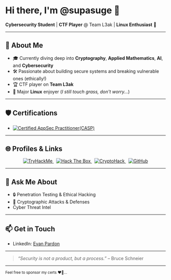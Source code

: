 <!--
**supasuge/supasuge** is a ✨ special ✨ repository because its `README.md` appears on my GitHub profile.
-->

# Hi there, I'm **@supasuge** 👋

**Cybersecurity Student** | **CTF Player** @ Team L3ak | **Linux Enthusiast** 🐧

---

## 🔭 About Me
- 🎓 Currently diving deep into **Cryptography**, **Applied Mathematics**, **AI**, and **Cybersecurity**
- 🛠️ Passionate about building secure systems and breaking vulnerable ones (ethically!)
- 🏆 CTF player on **Team L3ak**
- 🐧 Major **Linux** enjoyer (*I still touch grass, don't worry...*)

---

## 🛡️ Certifications
- [![Certified AppSec Practitioner(CASP)](https://img.shields.io/badge/Certified%20AppSec-Practitioner-blue?style=flat&logo=OWASP&logoColor=white)](https://secops.group/product/certified-application-security-practitioner/)

---

## 🌐 Profiles & Links
<p align="center">
  <a href="https://tryhackme.com/p/supasuge" target="_blank">
    <img alt="TryHackMe" src="https://img.shields.io/badge/TryHackMe-supasuge-5232E7?style=flat&logo=tryhackme&logoColor=white" />
  </a>
  &nbsp;
  <a href="https://app.hackthebox.com/profile/1492227" target="_blank">
    <img alt="Hack The Box" src="https://img.shields.io/badge/HackTheBox-supasuge-101010?style=flat&logo=hackthebox&logoColor=84FA86" />
  </a>
  &nbsp;
  <a href="https://cryptohack.org/user/gxdqpardo/" target="_blank">
    <img alt="CryptoHack" src="https://img.shields.io/badge/CryptoHack-gxdqpardo-007ACC?style=flat&logo=cryptohack&logoColor=white" />
  </a>
  &nbsp;
  <a href="https://github.com/supasuge" target="_blank">
    <img alt="GitHub" src="https://img.shields.io/badge/GitHub-supasuge-181717?style=flat&logo=github&logoColor=white" />
  </a>
</p>

---

## 💬 Ask Me About
- 🔒 Penetration Testing & Ethical Hacking
- 🔑 Cryptographic Attacks & Defenses
- Cyber Threat Intel


---

## 📫 Get in Touch
- LinkedIn: [Evan Pardon](https://www.linkedin.com/in/evan-pardon)

---

> *“Security is not a product, but a process.”* – Bruce Schneier

---

<small>Feel free to sponsor my certs ❤️‍🔥... </small>
